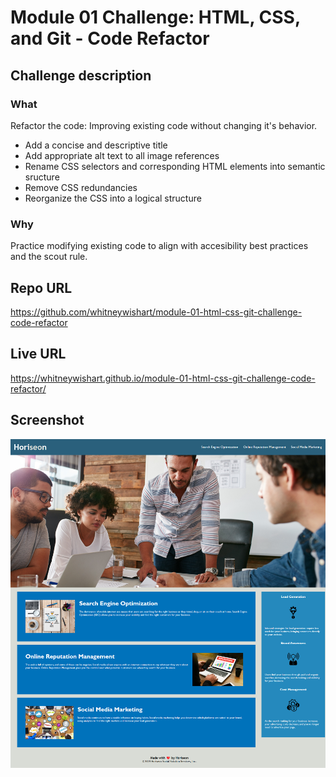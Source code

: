 # Module 01 Challenge: HTML, CSS, and Git - Code Refactor
## Challenge description
### **What**
Refactor the code: Improving existing code without changing it's behavior.
- Add a concise and descriptive title
- Add appropriate alt text to all image references
- Rename CSS selectors and corresponding HTML elements into semantic sructure
- Remove CSS redundancies
- Reorganize the CSS into a logical structure
### **Why**
Practice modifying existing code to align with accesibility best practices and the scout rule.
<br />
## Repo URL
https://github.com/whitneywishart/module-01-html-css-git-challenge-code-refactor
<br />
## Live URL
https://whitneywishart.github.io/module-01-html-css-git-challenge-code-refactor/
<br />

## Screenshot
<img src="./images/index_screenshot.png" width="600">

